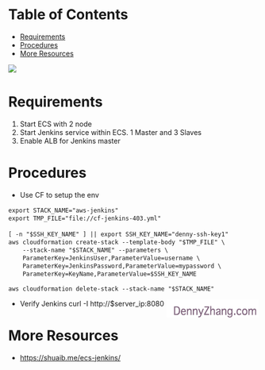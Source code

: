 Table of Contents
=================

   * [Requirements](#requirements)
   * [Procedures](#procedures)
   * [More Resources](#more-resources)

<a href="https://www.dennyzhang.com"><img src="https://raw.githubusercontent.com/DennyZhang/aws-jenkins-study/master/images/jenkins_ecs_2nodes.png"/> </a>

# Requirements
1. Start ECS with 2 node
2. Start Jenkins service within ECS. 1 Master and 3 Slaves
3. Enable ALB for Jenkins master

# Procedures
- Use CF to setup the env
```
export STACK_NAME="aws-jenkins"
export TMP_FILE="file://cf-jenkins-403.yml"

[ -n "$SSH_KEY_NAME" ] || export SSH_KEY_NAME="denny-ssh-key1"
aws cloudformation create-stack --template-body "$TMP_FILE" \
    --stack-name "$STACK_NAME" --parameters \
    ParameterKey=JenkinsUser,ParameterValue=username \
    ParameterKey=JenkinsPassword,ParameterValue=mypassword \
    ParameterKey=KeyName,ParameterValue=$SSH_KEY_NAME
```

```
aws cloudformation delete-stack --stack-name "$STACK_NAME"
```
<a href="https://www.dennyzhang.com"><img align="right" width="185" height="37" src="https://raw.githubusercontent.com/USDevOps/mywechat-slack-group/master/images/dns_small.png"></a>

- Verify Jenkins
curl -I http://$server_ip:8080

# More Resources
- https://shuaib.me/ecs-jenkins/
